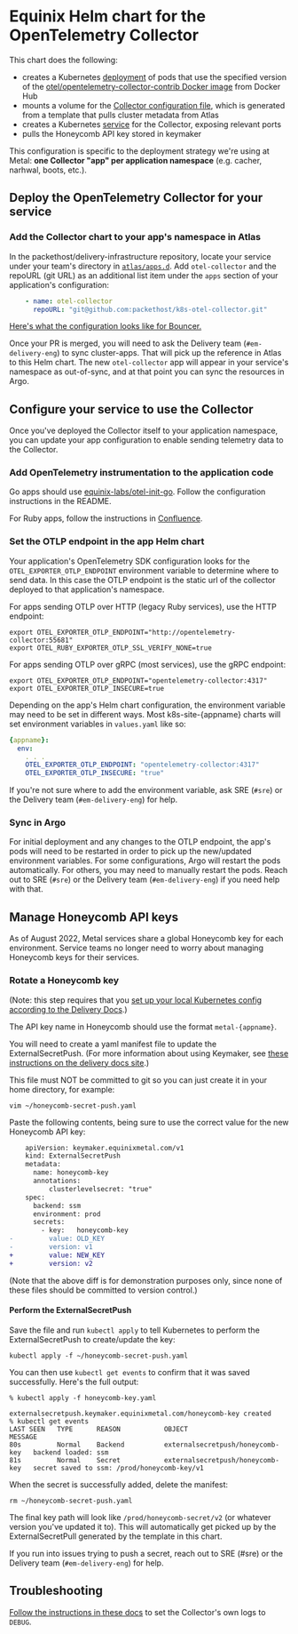 # Equinix Helm chart for the OpenTelemetry Collector

This chart does the following:

- creates a Kubernetes [deployment](templates/deployment.yaml) of pods that use the specified version of the
  [otel/opentelemetry-collector-contrib Docker image](https://hub.docker.com/r/otel/opentelemetry-collector-contrib) from Docker Hub
- mounts a volume for the [Collector configuration file](templates/opentelemetry-collector-config.yaml), which is generated from a template that pulls cluster metadata from Atlas
- creates a Kubernetes [service](templates/service.yaml) for the Collector, exposing relevant ports
- pulls the Honeycomb API key stored in keymaker

This configuration is specific to the deployment strategy we're using at Metal:
**one Collector "app" per application namespace** (e.g. cacher, narhwal, boots, etc.).

## Deploy the OpenTelemetry Collector for your service

### Add the Collector chart to your app's namespace in Atlas

In the packethost/delivery-infrastructure repository, locate your service under your team's directory in [`atlas/apps.d`](https://github.com/packethost/delivery-infrastructure/tree/main/atlas/apps.d).
Add `otel-collector` and the repoURL (git URL) as an additional list item under the `apps` section of your application's configuration:

```yaml
    - name: otel-collector
      repoURL: "git@github.com:packethost/k8s-otel-collector.git"
```

[Here's what the configuration looks like for Bouncer.](https://github.com/packethost/delivery-infrastructure/blob/f14004104df373fd63856600a2ebd14b80042652/atlas/apps.d/nautilus/bouncer.yaml#L19-L20)

Once your PR is merged, you will need to ask the Delivery team (`#em-delivery-eng`) to sync cluster-apps.
That will pick up the reference in Atlas to this Helm chart.
The new `otel-collector` app will appear in your service's namespace as out-of-sync, and at that point you can sync the resources in Argo.

## Configure your service to use the Collector

Once you've deployed the Collector itself to your application namespace, you can update your app configuration to enable sending telemetry data to the Collector.

### Add OpenTelemetry instrumentation to the application code

Go apps should use [equinix-labs/otel-init-go](https://github.com/equinix-labs/otel-init-go).
Follow the configuration instructions in the README.

For Ruby apps, follow the instructions in [Confluence](https://packet.atlassian.net/l/c/XBP11Ef4).

### Set the OTLP endpoint in the app Helm chart

Your application's OpenTelemetry SDK configuration looks for the `OTEL_EXPORTER_OTLP_ENDPOINT` environment variable to determine where to send data.
In this case the OTLP endpoint is the static url of the collector deployed to that application's namespace.

For apps sending OTLP over HTTP (legacy Ruby services), use the HTTP endpoint:

```shell
export OTEL_EXPORTER_OTLP_ENDPOINT="http://opentelemetry-collector:55681"
export OTEL_RUBY_EXPORTER_OTLP_SSL_VERIFY_NONE=true
```

For apps sending OTLP over gRPC (most services), use the gRPC endpoint:

```shell
export OTEL_EXPORTER_OTLP_ENDPOINT="opentelemetry-collector:4317"
export OTEL_EXPORTER_OTLP_INSECURE=true
```

Depending on the app's Helm chart configuration, the environment variable may need to be set in different ways.
Most k8s-site-{appname} charts will set environment variables in `values.yaml` like so:

```yaml
{appname}:
  env:
    . . .
    OTEL_EXPORTER_OTLP_ENDPOINT: "opentelemetry-collector:4317"
    OTEL_EXPORTER_OTLP_INSECURE: "true"
```

If you're not sure where to add the environment variable, ask SRE (`#sre`) or the Delivery team (`#em-delivery-eng`) for help.

### Sync in Argo

For initial deployment and any changes to the OTLP endpoint, the app's pods will need to be restarted in order to pick up the new/updated environment variables.
For some configurations, Argo will restart the pods automatically.
For others, you may need to manually restart the pods.
Reach out to SRE (`#sre`) or the Delivery team (`#em-delivery-eng`) if you need help with that.

## Manage Honeycomb API keys

As of August 2022, Metal services share a global Honeycomb key for each environment.
Service teams no longer need to worry about managing Honeycomb keys for their services.

### Rotate a Honeycomb key

(Note: this step requires that you [set up your local Kubernetes config according to the Delivery Docs](https://delivery-docs.metalkube.net/training_and_guides/kubectl/#import-kube-configs).)

The API key name in Honeycomb should use the format `metal-{appname}`.

You will need to create a yaml manifest file to update the ExternalSecretPush.
(For more information about using Keymaker, see [these instructions on the delivery docs site](https://delivery-docs.metalkube.net/core_services/keymaker/?h=keymaker#add-secret-to-secret-store).)

This file must NOT be committed to git so you can just create it in your home directory, for example:

```shell
vim ~/honeycomb-secret-push.yaml
```

Paste the following contents, being sure to use the correct value for the new Honeycomb API key:

```diff
    apiVersion: keymaker.equinixmetal.com/v1
    kind: ExternalSecretPush
    metadata:
      name: honeycomb-key
      annotations:
          clusterlevelsecret: "true"
    spec:
      backend: ssm
      environment: prod
      secrets:
        - key:   honeycomb-key
-         value: OLD_KEY
-         version: v1
+         value: NEW_KEY
+         version: v2
```

(Note that the above diff is for demonstration purposes only, since none of these files should be committed to version control.)

#### Perform the ExternalSecretPush

Save the file and run `kubectl apply` to tell Kubernetes to perform the ExternalSecretPush to create/update the key:

```shell
kubectl apply -f ~/honeycomb-secret-push.yaml
```

You can then use `kubectl get events` to confirm that it was saved successfully.
Here's the full output:

```shell
% kubectl apply -f honeycomb-key.yaml

externalsecretpush.keymaker.equinixmetal.com/honeycomb-key created
% kubectl get events
LAST SEEN   TYPE      REASON           OBJECT                             MESSAGE
80s         Normal    Backend          externalsecretpush/honeycomb-key   backend loaded: ssm
81s         Normal    Secret           externalsecretpush/honeycomb-key   secret saved to ssm: /prod/honeycomb-key/v1
```

When the secret is successfully added, delete the manifest:

```shell
rm ~/honeycomb-secret-push.yaml
```

The final key path will look like `/prod/honeycomb-secret/v2` (or whatever version you've updated it to).
This will automatically get picked up by the ExternalSecretPull generated by the template in this chart.

If you run into issues trying to push a secret, reach out to SRE (#sre) or the Delivery team (`#em-delivery-eng`) for help.

## Troubleshooting

[Follow the instructions in these docs](https://github.com/open-telemetry/opentelemetry-collector/blob/main/docs/troubleshooting.md)
to set the Collector's own logs to `DEBUG`.
